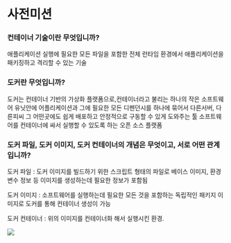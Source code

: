 # 사전미션

### 컨테이너 기술이란 무엇입니까?
애플리케이션 실행에 필요한 모든 파일을 포함한 전체 런타임 환경에서 애플리케이션을 패키징하고 격리할 수 있는 기술

### 도커란 무엇입니까?
도커는 컨테이너 기반의 가상화 플랫폼으로,컨테이너라고 불리는 하나의 작은 소프트웨어 유닛안에 어플리케이션과 그에 필요한 모든 디펜던시를 하나에 묶어서 다른서버, 다른피씨 그 어떤곳에도 쉽게 배포하고 안정적으로 구동할 수 있게 도와주는 툴 소프트웨어를 컨테이너에 싸서 실행할 수 있도록 하는 오픈 소스 플랫폼

### 도커 파일, 도커 이미지, 도커 컨테이너의 개념은 무엇이고, 서로 어떤 관계입니까?

도커 파일 : 도커 이미지를 빌드하기 위한 스크립트 형태의 파일로 베이스 이미지, 환경 변수 정보 등 이미지를 생성하는데 필요한 정보가 포함됨

도커 이미지 : 소프트웨어를 실행하는데 필요한 모든 것을 포함하는 독립적인 패키지 이미지로 도커를 통해 컨테이너 생성이 가능

도커 컨테이너 : 위의 이미지를 컨테이너화 해서 실행시킨 환경. 

![](/Users/samiron/PRJ/docker-pro-2312/mission/231129-docker-run.png)